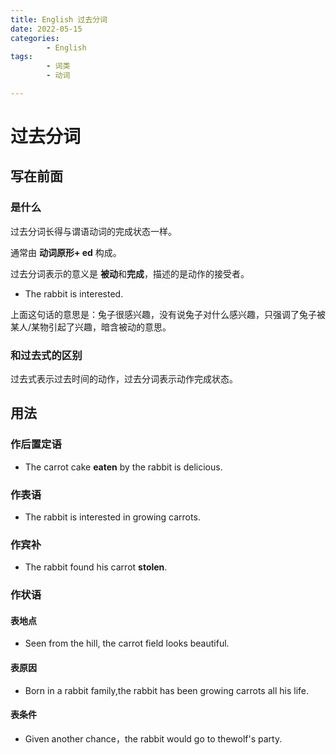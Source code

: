```yaml
---
title: English 过去分词
date: 2022-05-15
categories:
        - English
tags:
        - 词类
        - 动词

---
```


# 过去分词

## 写在前面

### 是什么

过去分词长得与谓语动词的完成状态一样。

通常由 **动词原形+ ed** 构成。

过去分词表示的意义是 **被动**和**完成**，描述的是动作的接受者。

- The rabbit is interested.

上面这句话的意思是：兔子很感兴趣，没有说兔子对什么感兴趣，只强调了兔子被某人/某物引起了兴趣，暗含被动的意思。

### 和过去式的区别

过去式表示过去时间的动作，过去分词表示动作完成状态。

## 用法

### 作后置定语

- The carrot cake **eaten** by the rabbit is delicious.

### 作表语

- The rabbit is interested in growing carrots.

### 作宾补

- The rabbit found his carrot **stolen**.

### 作状语

#### 表地点

- Seen from the hill, the carrot field looks beautiful.

#### 表原因

- Born in a rabbit family,the rabbit has been growing carrots all his life.

#### 表条件

- Given another chance，the rabbit would go to thewolf's party.
